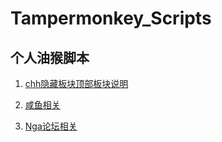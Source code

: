 # Tampermonkey_Scripts

## 个人油猴脚本

1. [chh隐藏板块顶部板块说明](../../raw/master/chh_ui_helper.user.js)

2. [咸鱼相关](../../raw/master/clearXianYuMasking.user.js)

3. [Nga论坛相关](../../raw/master/Nga_bangui_hide.user.js)
